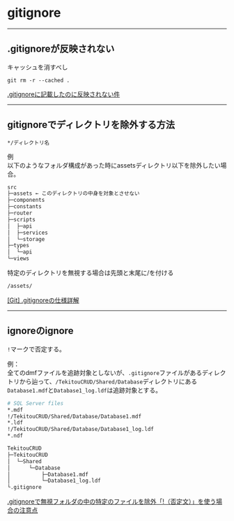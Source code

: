 # gitignore

---

## .gitignoreが反映されない

キャッシュを消すべし  

`git rm -r --cached .`

[.gitignoreに記載したのに反映されない件](https://qiita.com/fuwamaki/items/3ed021163e50beab7154)

---

## gitignoreでディレクトリを除外する方法

`*/ディレクトリ名`  

例  
以下のようなフォルダ構成があった時にassetsディレクトリ以下を除外したい場合。  

``` txt : フォルダ構成
src
├─assets ← このディレクトリの中身を対象とさせない
├─components
├─constants
├─router
├─scripts
│  ├─api
│  ├─services
│  └─storage
├─types
│  └─api
└─views
```

特定のディレクトリを無視する場合は先頭と末尾に/を付ける

``` txt : gitignore
/assets/
```

[[Git] .gitignoreの仕様詳解](https://qiita.com/anqooqie/items/110957797b3d5280c44f)  

---

## ignoreのignore

`!`マークで否定する。  

例：  
全てのdmfファイルを追跡対象としないが、`.gitignore`ファイルがあるディレクトリから辿って、`/TekitouCRUD/Shared/Database`ディレクトリにある`Database1.mdf`と`Database1_log.ldf`は追跡対象とする。  

``` bash
# SQL Server files
*.mdf
!/TekitouCRUD/Shared/Database/Database1.mdf
*.ldf
!/TekitouCRUD/Shared/Database/Database1_log.ldf
*.ndf
```

``` txt
TekitouCRUD
├─TekitouCRUD
│  └─Shared
│      └─Database
│          ├─Database1.mdf
│          └─Database1_log.ldf
└.gitignore
```

[.gitignoreで無視フォルダの中の特定のファイルを除外「!（否定文）」を使う場合の注意点](https://blog.s-giken.net/393.html)  
